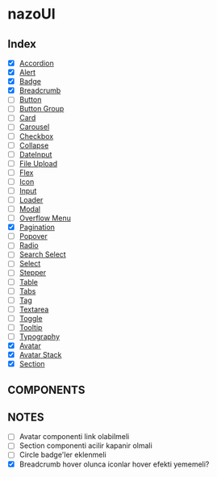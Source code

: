 # nazoUI

## Index

- [x] [Accordion](#)
- [x] [Alert](#)
- [x] [Badge](#)
- [x] [Breadcrumb](#)
- [ ] [Button](#)
- [ ] [Button Group](#)
- [ ] [Card](#)
- [ ] [Carousel](#)
- [ ] [Checkbox](#)
- [ ] [Collapse](#)
- [ ] [DateInput](#)
- [ ] [File Upload](#)
- [ ] [Flex](#)
- [ ] [Icon](#)
- [ ] [Input](#)
- [ ] [Loader](#)
- [ ] [Modal](#)
- [ ] [Overflow Menu](#)
- [x] [Pagination](#)
- [ ] [Popover](#)
- [ ] [Radio](#)
- [ ] [Search Select](#)
- [ ] [Select](#)
- [ ] [Stepper](#)
- [ ] [Table](#)
- [ ] [Tabs](#)
- [ ] [Tag](#)
- [ ] [Textarea](#)
- [ ] [Toggle](#)
- [ ] [Tooltip](#)
- [ ] [Typography](#)
- [x] [Avatar](#)
- [x] [Avatar Stack](#)
- [x] [Section](#)

## COMPONENTS

## NOTES

- [ ] Avatar componenti link olabilmeli
- [ ] Section componenti acilir kapanir olmali
- [ ] Circle badge'ler eklenmeli
- [x] Breadcrumb hover olunca iconlar hover efekti yememeli?
